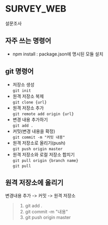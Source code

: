 # SURVEY_WEB
설문조사 

## 자주 쓰는 명령어    
 * npm install : package.json에 명시된 모듈 설치
## git 명령어
 * 저장소 생성   
 `git init`
 * 원격 저장소 복제   
 `git clone {url}`
 * 원격 저장소 추가   
 `git remote add origin {url}`
 * 변경 내용 추가하기   
 `git add .`
 * 커밋(변경 내용을 확정)   
 `git commit -m "커밋 내용"`
 * 원격 저장소로 올리기(push)   
 `git push origin master`
 * 원격 저장소와 로컬 저장소 합치기   
 `git pull origin {branch name}`   
 `git pull` 

## 원격 저장소에 올리기
변경내용 추가 -> 커밋 -> 원격 저장소   
 >1. git add .   
 >2. git commit -m "내용"   
 >3. git push origin master   
 
